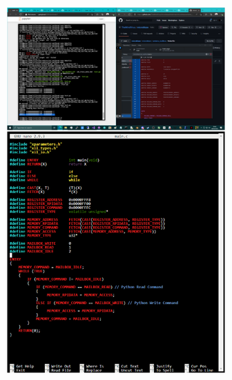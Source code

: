 ![screenshot](https://github.com/themindvirus/microblaze/blob/main/microblaze/rpi_mailbox/dev.png)
![screenshot](https://github.com/themindvirus/microblaze/blob/main/microblaze/rpi_mailbox/mbox.png)
